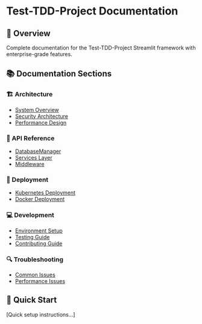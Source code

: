 # Test-TDD-Project Documentation

## 🎯 Overview
Complete documentation for the Test-TDD-Project Streamlit framework with enterprise-grade features.

## 📚 Documentation Sections

### 🏗️ Architecture
- [System Overview](architecture/overview.md)
- [Security Architecture](architecture/security.md)
- [Performance Design](architecture/performance.md)

### 🔧 API Reference
- [DatabaseManager](api/database_manager.md)
- [Services Layer](api/services.md)
- [Middleware](api/middleware.md)

### 🚀 Deployment
- [Kubernetes Deployment](deployment/kubernetes.md)
- [Docker Deployment](deployment/docker.md)

### 💻 Development
- [Environment Setup](development/setup.md)
- [Testing Guide](development/testing.md)
- [Contributing Guide](development/contributing.md)

### 🔍 Troubleshooting
- [Common Issues](troubleshooting/common_issues.md)
- [Performance Issues](troubleshooting/performance.md)

## 🚀 Quick Start
[Quick setup instructions...]
